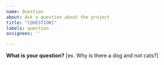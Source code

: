 ```yaml
---
name: Question
about: Ask a question about the project
title: "[QUESTION]"
labels: question
assignees: ''

---
```


**What is your question?**
[ex. Why is there a dog and not cats?]
